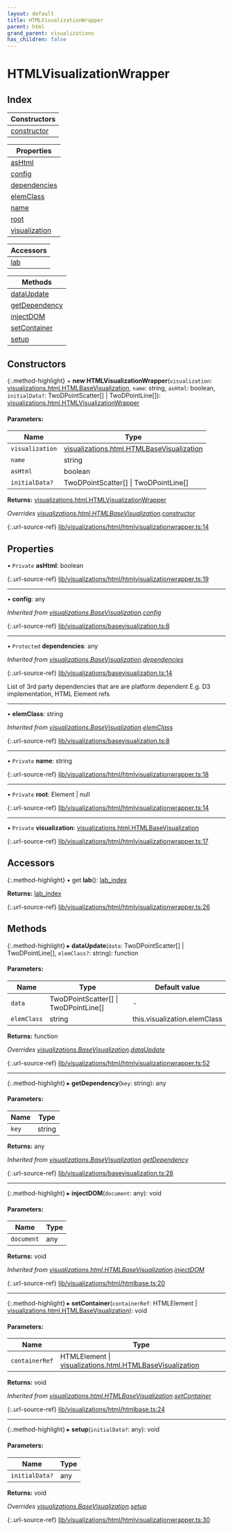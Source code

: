 ```yaml
---
layout: default
title: HTMLVisualizationWrapper
parent: html
grand_parent: visualizations
has_children: false
---
```


# HTMLVisualizationWrapper

## Index

| Constructors |
|-----------|
| [constructor](#constructor) |

| Properties |
|-----------|
| [asHtml](#ashtml) |
| [config](#config) |
| [dependencies](#dependencies) |
| [elemClass](#elemclass) |
| [name](#name) |
| [root](#root) |
| [visualization](#visualization) |

| Accessors |
|-----------|
| [lab](#lab) |

| Methods |
|-----------|
| [dataUpdate](#dataupdate) |
| [getDependency](#getdependency) |
| [injectDOM](#injectdom) |
| [setContainer](#setcontainer) |
| [setup](#setup) |

## Constructors

{:.method-highlight}
\+ **new HTMLVisualizationWrapper**(`visualization`: [visualizations.html.HTMLBaseVisualization](../visualizations_html_htmlbasevisualization), `name`: string, `asHtml`: boolean, `initialData?`: TwoDPointScatter[] \| TwoDPointLine[]): [visualizations.html.HTMLVisualizationWrapper](../visualizations_html_htmlvisualizationwrapper)

#### Parameters:

Name | Type |
------ | ------ |
`visualization` | [visualizations.html.HTMLBaseVisualization](../visualizations_html_htmlbasevisualization) |
`name` | string |
`asHtml` | boolean |
`initialData?` | TwoDPointScatter[] \| TwoDPointLine[] |

**Returns:** [visualizations.html.HTMLVisualizationWrapper](../visualizations_html_htmlvisualizationwrapper)

*Overrides [visualizations.html.HTMLBaseVisualization](../visualizations_html_htmlbasevisualization).[constructor](../visualizations_html_htmlbasevisualization#constructor)*

{:.url-source-ref}
[lib/visualizations/html/htmlvisualizationwrapper.ts:14](https://github.com/ascentcore/dataspot/blob/12500c0/lib/visualizations/html/htmlvisualizationwrapper.ts#L14)

## Properties

• `Private` **asHtml**: boolean

{:.url-source-ref}
[lib/visualizations/html/htmlvisualizationwrapper.ts:19](https://github.com/ascentcore/dataspot/blob/12500c0/lib/visualizations/html/htmlvisualizationwrapper.ts#L19)

___

•  **config**: any

*Inherited from [visualizations.BaseVisualization](../visualizations_basevisualization).[config](../visualizations_basevisualization#config)*

{:.url-source-ref}
[lib/visualizations/basevisualization.ts:8](https://github.com/ascentcore/dataspot/blob/12500c0/lib/visualizations/basevisualization.ts#L8)

___

• `Protected` **dependencies**: any

*Inherited from [visualizations.BaseVisualization](../visualizations_basevisualization).[dependencies](../visualizations_basevisualization#dependencies)*

{:.url-source-ref}
[lib/visualizations/basevisualization.ts:14](https://github.com/ascentcore/dataspot/blob/12500c0/lib/visualizations/basevisualization.ts#L14)

List of 3rd party dependencies that are are platform dependent
E.g. D3 implementation, HTML Element refs

___

•  **elemClass**: string

*Inherited from [visualizations.BaseVisualization](../visualizations_basevisualization).[elemClass](../visualizations_basevisualization#elemclass)*

{:.url-source-ref}
[lib/visualizations/basevisualization.ts:8](https://github.com/ascentcore/dataspot/blob/12500c0/lib/visualizations/basevisualization.ts#L8)

___

• `Private` **name**: string

{:.url-source-ref}
[lib/visualizations/html/htmlvisualizationwrapper.ts:18](https://github.com/ascentcore/dataspot/blob/12500c0/lib/visualizations/html/htmlvisualizationwrapper.ts#L18)

___

• `Private` **root**: Element \| null

{:.url-source-ref}
[lib/visualizations/html/htmlvisualizationwrapper.ts:14](https://github.com/ascentcore/dataspot/blob/12500c0/lib/visualizations/html/htmlvisualizationwrapper.ts#L14)

___

• `Private` **visualization**: [visualizations.html.HTMLBaseVisualization](../visualizations_html_htmlbasevisualization)

{:.url-source-ref}
[lib/visualizations/html/htmlvisualizationwrapper.ts:17](https://github.com/ascentcore/dataspot/blob/12500c0/lib/visualizations/html/htmlvisualizationwrapper.ts#L17)

## Accessors

{:.method-highlight}
• get **lab**(): [lab\_index](../lab_index)

**Returns:** [lab\_index](../lab_index)

{:.url-source-ref}
[lib/visualizations/html/htmlvisualizationwrapper.ts:26](https://github.com/ascentcore/dataspot/blob/12500c0/lib/visualizations/html/htmlvisualizationwrapper.ts#L26)

## Methods

{:.method-highlight}
▸ **dataUpdate**(`data`: TwoDPointScatter[] \| TwoDPointLine[], `elemClass?`: string): function

#### Parameters:

Name | Type | Default value |
------ | ------ | ------ |
`data` | TwoDPointScatter[] \| TwoDPointLine[] | - |
`elemClass` | string | this.visualization.elemClass |

**Returns:** function

*Overrides [visualizations.BaseVisualization](../visualizations_basevisualization).[dataUpdate](../visualizations_basevisualization#dataupdate)*

{:.url-source-ref}
[lib/visualizations/html/htmlvisualizationwrapper.ts:52](https://github.com/ascentcore/dataspot/blob/12500c0/lib/visualizations/html/htmlvisualizationwrapper.ts#L52)

___

{:.method-highlight}
▸ **getDependency**(`key`: string): any

#### Parameters:

Name | Type |
------ | ------ |
`key` | string |

**Returns:** any

*Inherited from [visualizations.BaseVisualization](../visualizations_basevisualization).[getDependency](../visualizations_basevisualization#getdependency)*

{:.url-source-ref}
[lib/visualizations/basevisualization.ts:28](https://github.com/ascentcore/dataspot/blob/12500c0/lib/visualizations/basevisualization.ts#L28)

___

{:.method-highlight}
▸ **injectDOM**(`document`: any): void

#### Parameters:

Name | Type |
------ | ------ |
`document` | any |

**Returns:** void

*Inherited from [visualizations.html.HTMLBaseVisualization](../visualizations_html_htmlbasevisualization).[injectDOM](../visualizations_html_htmlbasevisualization#injectdom)*

{:.url-source-ref}
[lib/visualizations/html/htmlbase.ts:20](https://github.com/ascentcore/dataspot/blob/12500c0/lib/visualizations/html/htmlbase.ts#L20)

___

{:.method-highlight}
▸ **setContainer**(`containerRef`: HTMLElement \| [visualizations.html.HTMLBaseVisualization](../visualizations_html_htmlbasevisualization)): void

#### Parameters:

Name | Type |
------ | ------ |
`containerRef` | HTMLElement \| [visualizations.html.HTMLBaseVisualization](../visualizations_html_htmlbasevisualization) |

**Returns:** void

*Inherited from [visualizations.html.HTMLBaseVisualization](../visualizations_html_htmlbasevisualization).[setContainer](../visualizations_html_htmlbasevisualization#setcontainer)*

{:.url-source-ref}
[lib/visualizations/html/htmlbase.ts:24](https://github.com/ascentcore/dataspot/blob/12500c0/lib/visualizations/html/htmlbase.ts#L24)

___

{:.method-highlight}
▸ **setup**(`initialData?`: any): void

#### Parameters:

Name | Type |
------ | ------ |
`initialData?` | any |

**Returns:** void

*Overrides [visualizations.BaseVisualization](../visualizations_basevisualization).[setup](../visualizations_basevisualization#setup)*

{:.url-source-ref}
[lib/visualizations/html/htmlvisualizationwrapper.ts:30](https://github.com/ascentcore/dataspot/blob/12500c0/lib/visualizations/html/htmlvisualizationwrapper.ts#L30)
